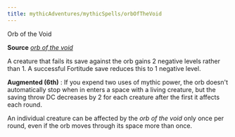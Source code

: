```yaml
---
title: mythicAdventures/mythicSpells/orbOfTheVoid
---
```

Orb of the Void

**Source** [_orb of the void_](ultimateMagic/spells/orbOfTheVoid.md#_orb-of-the-void)

A creature that fails its save against the orb gains 2 negative levels rather than 1. A successful Fortitude save reduces this to 1 negative level.

**Augmented (6th)** : If you expend two uses of mythic power, the orb doesn't automatically stop when in enters a space with a living creature, but the saving throw DC decreases by 2 for each creature after the first it affects each round.

An individual creature can be affected by the _orb of the void_ only once per round, even if the orb moves through its space more than once.


